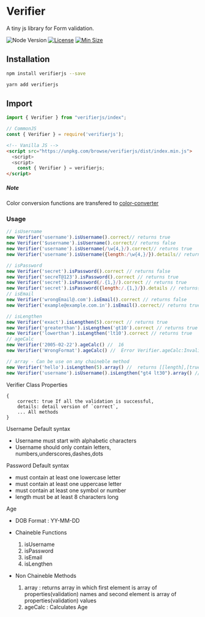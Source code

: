 # Verifier

A tiny js library for Form validation.

![Node Version](https://badgen.net/npm/node/next)
[![License](https://img.shields.io/npm/l/verifierjs)](https://cdn.jsdelivr.net/npm/verifierjs@0.4.3/LICENSE)
[![Min Size](https://badgen.net/bundlephobia/min/verifierjs)](https://bundlephobia.com/package/verifierjs)

## Installation

```bash
npm install verifierjs --save
```

```bash
yarn add verifierjs
```

## Import

```javascript
import { Verifier } from "verifierjs/index";
```

```JavaScript
// CommonJS
const { Verifier } = require('verifierjs');
```

```html
<!-- Vanilla JS -->
<script src="https://unpkg.com/browse/verifierjs/dist/index.min.js">
  <script>
  <script>
    const { Verifier } = verifierjs;
</script>
```

##### Note

Color conversion functions are transfered to [color-converter](https://www.npmjs.com/package/color-convertor)

### Usage

```JavaScript
// isUsername
new Verifier('username').isUsername().correct// returns true
new Verifier('$username').isUsername().correct// returns false
new Verifier('username').isUsername(/\w{4,}/).correct// returns true
new Verifier('username').isUsername({length:/\w{4,}/}).details// returns {lenght:true}

// isPassword
new Verifier('secret').isPassword().correct // returns false
new Verifier('secreT@123').isPassword().correct // returns true
new Verifier('secret').isPassword(/.{1,}/).correct // returns true
new Verifier('secret').isPassword({length:/.{1,}/}).details // returns{lenght:true}
// isEmail
new Verifier('wrongEmail@.com').isEmail().correct // returns false
new Verifier('example@example.com.in').isEmail().correct// returns true

// isLengthen
new Verifier('exact').isLengthen(5).correct // returns true
new Verifier('greaterthan').isLengthen('gt10').correct // returns true
new Verifier('lowerthan').isLengthen('lt10').correct // returns true
// ageCalc
new Verifier('2005-02-22').ageCalc() //  16
new Verifier('WrongFormat').ageCalc() //  Error Verifier.ageCalc:Invalid Date

// array - Can be use on any chaineble method
new Verifier('hello').isLengthen(5).array() //  returns [[length],[true]]
new Verifier('username').isUsername().isLengthen("gt4 lt30").array() // returns[["start", "syntax", "length"],[true, true, true]]
```

Verifier Class Properties

```
{
    correct: true If all the validation is successful,
    details: detail version of `correct`,
    ... All methods
}
```

Username Default syntax

- Username must start with alphabetic characters
- Username should only contain letters, numbers,underscores,dashes,dots

Password Default syntax

- must contain at least one lowercase letter
- must contain at least one uppercase letter
- must contain at least one symbol or number
- length must be at least 8 characters long

Age

- DOB Format : YY-MM-DD

- Chaineble Functions
  1. isUsername
  2. isPassword
  3. isEmail
  4. isLengthen
- Non Chaineble Methods
  1. array : returns array in which first element is array of properties(validation) names
     and second element is array of properties(validation) values
  2. ageCalc : Calculates Age
